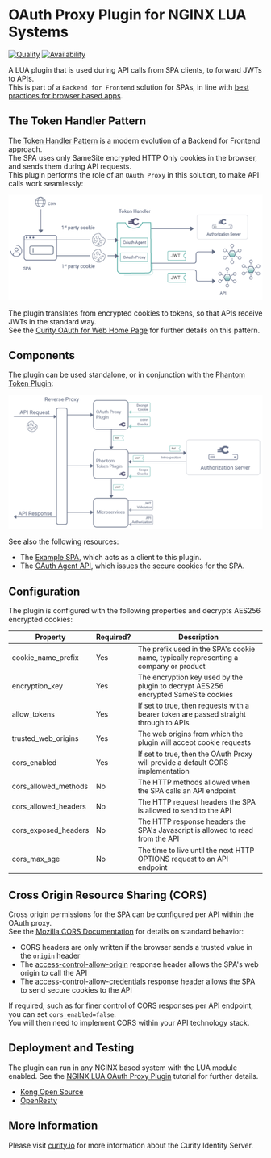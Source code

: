 # OAuth Proxy Plugin for NGINX LUA Systems

[![Quality](https://img.shields.io/badge/quality-experiment-red)](https://curity.io/resources/code-examples/status/)
[![Availability](https://img.shields.io/badge/availability-source-blue)](https://curity.io/resources/code-examples/status/)

A LUA plugin that is used during API calls from SPA clients, to forward JWTs to APIs.\
This is part of a `Backend for Frontend` solution for SPAs, in line with [best practices for browser based apps](https://datatracker.ietf.org/doc/html/draft-ietf-oauth-browser-based-apps).

## The Token Handler Pattern

The [Token Handler Pattern](https://curity.io/resources/learn/the-token-handler-pattern/) is a modern evolution of a Backend for Frontend approach.\
The SPA uses only SameSite encrypted HTTP Only cookies in the browser, and sends them during API requests.\
This plugin performs the role of an `OAuth Proxy` in this solution, to make API calls work seamlessly:

![Logical Components](/doc/logical-components.png)

The plugin translates from encrypted cookies to tokens, so that APIs receive JWTs in the standard way.\
See the [Curity OAuth for Web Home Page](https://curity.io/product/token-service/oauth-for-web/) for further details on this pattern.

## Components

The plugin can be used standalone, or in conjunction with the [Phantom Token Plugin](https://curity.io/resources/learn/phantom-token-pattern/):

![API Flow](/doc/api-flow.png)

See also the following resources:

- The [Example SPA](https://github.com/curityio/web-oauth-via-bff), which acts as a client to this plugin.
- The [OAuth Agent API](https://github.com/curityio/token-handler-node-express), which issues the secure cookies for the SPA.

## Configuration

The plugin is configured with the following properties and decrypts AES256 encrypted cookies:

| Property | Required? | Description |
| -------- | --------- | ----------- |
| cookie_name_prefix | Yes | The prefix used in the SPA's cookie name, typically representing a company or product |
| encryption_key | Yes | The encryption key used by the plugin to decrypt AES256 encrypted SameSite cookies |
| allow_tokens | Yes | If set to true, then requests with a bearer token are passed straight through to APIs |
| trusted_web_origins | Yes | The web origins from which the plugin will accept cookie requests |
| cors_enabled | Yes | If set to true, then the OAuth Proxy will provide a default CORS implementation |
| cors_allowed_methods | No | The HTTP methods allowed when the SPA calls an API endpoint |
| cors_allowed_headers | No | The HTTP request headers the SPA is allowed to send to the API |
| cors_exposed_headers | No | The HTTP response headers the SPA's Javascript is allowed to read from the API |
| cors_max_age | No | The time to live until the next HTTP OPTIONS request to an API endpoint |

## Cross Origin Resource Sharing (CORS)

Cross origin permissions for the SPA can be configured per API within the OAuth proxy.\
See the [Mozilla CORS Documentation](https://developer.mozilla.org/en-US/docs/Web/HTTP/CORS) for details on standard behavior:

- CORS headers are only written if the browser sends a trusted value in the `origin` header
- The [access-control-allow-origin](https://developer.mozilla.org/en-US/docs/Web/HTTP/Headers/Access-Control-Allow-Origin) response header allows the SPA's web origin to call the API
- The [access-control-allow-credentials](https://developer.mozilla.org/en-US/docs/Web/HTTP/Headers/Access-Control-Allow-Credentials) response header allows the SPA to send secure cookies to the API

If required, such as for finer control of CORS responses per API endpoint, you can set `cors_enabled=false`.\
You will then need to implement CORS within your API technology stack.

## Deployment and Testing

The plugin can run in any NGINX based system with the LUA module enabled.
See the [NGINX LUA OAuth Proxy Plugin](https://curity.io/resources/learn/oauth-proxy-plugin-lua) tutorial for further details.

- [Kong Open Source](/doc/kong.md)
- [OpenResty](/doc/openresty.md)

## More Information

Please visit [curity.io](https://curity.io/) for more information about the Curity Identity Server.
